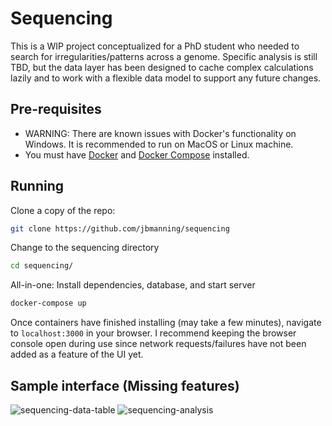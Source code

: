 # Sequencing
This is a WIP project conceptualized for a PhD student who needed to search for irregularities/patterns across a genome. Specific analysis is still TBD, but the data layer has been designed to cache complex calculations lazily and to work with a flexible data model to support any future changes.

## Pre-requisites

- WARNING: There are known issues with Docker's functionality on Windows. It is recommended to run on MacOS or Linux machine.
- You must have [Docker](https://docs.docker.com/docker-for-windows/) and [Docker Compose](https://docs.docker.com/compose/install/) installed.


## Running

Clone a copy of the repo:
```bash
git clone https://github.com/jbmanning/sequencing
```

Change to the sequencing directory
```bash
cd sequencing/
```

All-in-one: Install dependencies, database, and start server
```bash
docker-compose up
```

Once containers have finished installing (may take a few minutes), navigate to `localhost:3000` in your browser. I recommend keeping the browser console open during use since network requests/failures have not been added as a feature of the UI yet.

## Sample interface (Missing features)
![sequencing-data-table](https://user-images.githubusercontent.com/11013297/55007662-cdab4180-4fad-11e9-9389-a6f2818863ab.png)
![sequencing-analysis](https://user-images.githubusercontent.com/11013297/55007723-e9aee300-4fad-11e9-997c-8126f483e19a.png)
